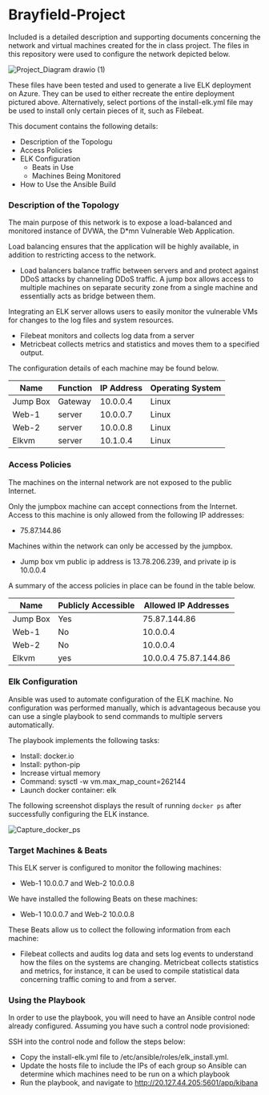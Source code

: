 # Brayfield-Project
Included is a detailed description and supporting documents concerning the network and virtual machines created for the in class project.
The files in this repository were used to configure the network depicted below.

![Project_Diagram drawio (1)](https://user-images.githubusercontent.com/90295832/147299119-40e15801-3ca0-4c86-897c-1eb0764b7305.png)


These files have been tested and used to generate a live ELK deployment on Azure. They can be used to either recreate the entire deployment pictured above. Alternatively, select portions of the install-elk.yml file may be used to install only certain pieces of it, such as Filebeat.

 
  

This document contains the following details:
- Description of the Topologu
- Access Policies
- ELK Configuration
  - Beats in Use
  - Machines Being Monitored
- How to Use the Ansible Build


### Description of the Topology

The main purpose of this network is to expose a load-balanced and monitored instance of DVWA, the D*mn Vulnerable Web Application.

Load balancing ensures that the application will be highly available, in addition to restricting access to the network.
- Load balancers balance traffic between servers and and protect against DDoS attacks by channeling DDoS traffic. A jump box allows access to multiple machines on separate security zone from a single machine and essentially acts as bridge between them.

Integrating an ELK server allows users to easily monitor the vulnerable VMs for changes to the log files and system resources.
- Filebeat monitors and collects log data from a server
- Metricbeat collects metrics and statistics and moves them to a specified output.

The configuration details of each machine may be found below.


| Name     | Function | IP Address | Operating System |
|----------|----------|------------|------------------|
| Jump Box | Gateway  | 10.0.0.4   | Linux            |
| Web-1    | server   | 10.0.0.7   | Linux            |
| Web-2    | server   | 10.0.0.8   | Linux            |
| Elkvm    | server   | 10.1.0.4   | Linux            |

### Access Policies

The machines on the internal network are not exposed to the public Internet. 

Only the jumpbox machine can accept connections from the Internet. Access to this machine is only allowed from the following IP addresses:
- 75.87.144.86

Machines within the network can only be accessed by the jumpbox.
- Jump box vm public ip address is 13.78.206.239, and private ip is 10.0.0.4

A summary of the access policies in place can be found in the table below.

| Name     | Publicly Accessible | Allowed IP Addresses |
|----------|---------------------|----------------------|
| Jump Box | Yes                 | 75.87.144.86         |
| Web-1    | No                  | 10.0.0.4             |
| Web-2    | No                  | 10.0.0.4             |
| Elkvm    | yes                 | 10.0.0.4 75.87.144.86|

### Elk Configuration

Ansible was used to automate configuration of the ELK machine. No configuration was performed manually, which is advantageous because you can use a single playbook to send commands to multiple servers automatically. 

The playbook implements the following tasks:
- Install: docker.io
- Install: python-pip
- Increase virtual memory
- Command: sysctl -w vm.max_map_count=262144
- Launch docker container: elk

The following screenshot displays the result of running `docker ps` after successfully configuring the ELK instance.

![Capture_docker_ps](https://user-images.githubusercontent.com/90295832/147299191-45c014aa-881b-4f82-897f-db26660ebb86.PNG)


### Target Machines & Beats
This ELK server is configured to monitor the following machines:
- Web-1 10.0.0.7 and Web-2 10.0.0.8

We have installed the following Beats on these machines:
- Web-1 10.0.0.7 and Web-2 10.0.0.8

These Beats allow us to collect the following information from each machine:
- Filebeat collects and audits log data and sets log events to understand how the files on the systems are changing. Metricbeat collects statistics and metrics, for instance, it can be used to compile statistical data concerning traffic coming to and from a server. 

### Using the Playbook
In order to use the playbook, you will need to have an Ansible control node already configured. Assuming you have such a control node provisioned: 

SSH into the control node and follow the steps below:
- Copy the install-elk.yml file to /etc/ansible/roles/elk_install.yml.
- Update the hosts file to include the IPs of each group so Ansible can determine which machines need to be run on a which playbook
- Run the playbook, and navigate to http://20.127.44.205:5601/app/kibana



